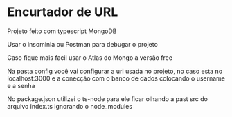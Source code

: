 # Encurtador de URL

Projeto feito com typescript MongoDB

<p>Usar o insominia ou Postman para debugar o projeto</p>

<p>Caso fique mais facil usar o Atlas do Mongo a versão free</p>

<p>Na pasta config você vai configurar a url usada no projeto, no caso esta no localhost:3000 e a conecção com o banco de dados colocando o username e a senha</p>

<p>
No package.json utilizei o ts-node para ele ficar olhando a past src do arquivo index.ts ignorando o node_modules
</p>